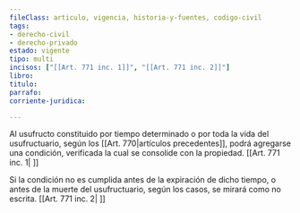 ```yaml
---
fileClass: articulo, vigencia, historia-y-fuentes, codigo-civil
tags:
- derecho-civil
- derecho-privado
estado: vigente
tipo: multi
incisos: ["[[Art. 771 inc. 1]]", "[[Art. 771 inc. 2]]"]
libro:
titulo:
parrafo:
corriente-juridica:

---
```

Al usufructo constituido por tiempo determinado o por toda la vida del usufructuario, según los [[Art. 770|artículos precedentes]], podrá agregarse una condición, verificada la cual se consolide con la propiedad. [[Art. 771 inc. 1| ]]

Si la condición no es cumplida antes de la expiración de dicho tiempo, o antes de la muerte del usufructuario, según los casos, se mirará como no escrita. [[Art. 771 inc. 2| ]]
